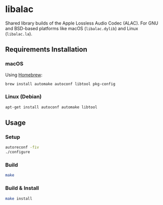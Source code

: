 # libalac

Shared library builds of the Apple Lossless Audio Codec (ALAC).
For GNU and BSD-based platforms like macOS (`libalac.dylib`) and Linux (`libalac.la`).


## Requirements Installation

### macOS

Using [Homebrew](https://brew.sh):

```bash
brew install automake autoconf libtool pkg-config
```

### Linux (Debian)

```bash
apt-get install autoconf automake libtool
```


## Usage

### Setup

```bash
autoreconf -fiv
./configure
```

### Build

```bash
make
```

### Build & Install

```bash
make install
```